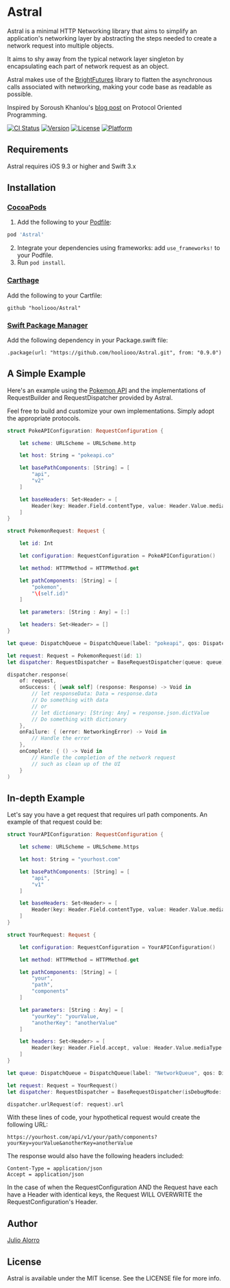 # Astral
Astral is a minimal HTTP Networking library that aims to simplify an application's networking layer by abstracting
the steps needed to create a network request into multiple objects.

It aims to shy away from the typical network layer singleton by encapsulating each part of network request as an object.

Astral makes use of the [BrightFutures](https://github.com/Thomvis/BrightFutures) library to flatten the asynchronous calls
associated with networking, making your code base as readable as possible.

Inspired by Soroush Khanlou's [blog post](http://khanlou.com/2016/05/protocol-oriented-programming/) on Protocol Oriented 
Programming.

[![CI Status](http://img.shields.io/travis/hooliooo/Astral.svg?style=flat)](https://travis-ci.org/hooliooo/Astral)
[![Version](https://img.shields.io/cocoapods/v/Astral.svg?style=flat)](http://cocoapods.org/pods/Astral)
[![License](https://img.shields.io/cocoapods/l/Astral.svg?style=flat)](http://cocoapods.org/pods/Astral)
[![Platform](https://img.shields.io/cocoapods/p/Astral.svg?style=flat)](http://cocoapods.org/pods/Astral)

## Requirements

Astral requires iOS 9.3 or higher and Swift 3.x

## Installation
### [CocoaPods](http://cocoapods.org/)

1. Add the following to your [Podfile](http://guides.cocoapods.org/using/the-podfile.html):

```ruby
pod 'Astral'
```
2. Integrate your dependencies using frameworks: add `use_frameworks!` to your Podfile. 
3. Run `pod install`.

### [Carthage](https://github.com/Carthage/Carthage)

Add the following to your Cartfile:
```
github "hooliooo/Astral"
```

### [Swift Package Manager](https://swift.org/package-manager/)

Add the following  dependency in your Package.swift file:
```
.package(url: "https://github.com/hooliooo/Astral.git", from: "0.9.0")
```

## A Simple Example
Here's an example using the [Pokemon API](http://pokeapi.co) and the implementations of RequestBuilder and RequestDispatcher
provided by Astral.

Feel free to build and customize your own implementations. Simply adopt the appropriate protocols.

```swift
struct PokeAPIConfiguration: RequestConfiguration {

    let scheme: URLScheme = URLScheme.http

    let host: String = "pokeapi.co"

    let basePathComponents: [String] = [
        "api",
        "v2"
    ]

    let baseHeaders: Set<Header> = [
        Header(key: Header.Field.contentType, value: Header.Value.mediaType(MediaType.applicationJSON))
    ]
}
```

```swift
struct PokemonRequest: Request {

    let id: Int

    let configuration: RequestConfiguration = PokeAPIConfiguration()

    let method: HTTPMethod = HTTPMethod.get

    let pathComponents: [String] = [
        "pokemon",
        "\(self.id)"
    ]

    let parameters: [String : Any] = [:]

    let headers: Set<Header> = []
}
```

```swift
let queue: DispatchQueue = DispatchQueue(label: "pokeapi", qos: DispatchQoS.utility, attributes: [DispatchQueue.Attributes.concurrent])

let request: Request = PokemonRequest(id: 1)
let dispatcher: RequestDispatcher = BaseRequestDispatcher(queue: queue)

dispatcher.response(
    of: request,
    onSuccess: { [weak self] (response: Response) -> Void in
        // let responseData: Data = response.data
        // Do something with data
        // or
        // let dictionary: [String: Any] = response.json.dictValue
        // Do something with dictionary
    },
    onFailure: { (error: NetworkingError) -> Void in
        // Handle the error
    },
    onComplete: { () -> Void in
        // Handle the completion of the network request
        // such as clean up of the UI
    }
)
```

## In-depth Example
Let's say you have a get request that requires url path components. An example of that request could be:

```swift
struct YourAPIConfiguration: RequestConfiguration {

    let scheme: URLScheme = URLScheme.https

    let host: String = "yourhost.com"

    let basePathComponents: [String] = [
        "api",
        "v1"
    ]

    let baseHeaders: Set<Header> = [
        Header(key: Header.Field.contentType, value: Header.Value.mediaType(MediaType.applicationJSON))
    ]
}
```

```swift
struct YourRequest: Request {

    let configuration: RequestConfiguration = YourAPIConfiguration()

    let method: HTTPMethod = HTTPMethod.get

    let pathComponents: [String] = [
        "your",
        "path",
        "components"
    ]

    let parameters: [String : Any] = [
        "yourKey": "yourValue,
        "anotherKey": "anotherValue"
    ]

    let headers: Set<Header> = [
        Header(key: Header.Field.accept, value: Header.Value.mediaType(MediaType.applicationJSON))
    ]
}
```

```swift
let queue: DispatchQueue = DispatchQueue(label: "NetworkQueue", qos: DispatchQoS.utility, attributes: [DispatchQueue.Attributes.concurrent])

let request: Request = YourRequest()
let dispatcher: RequestDispatcher = BaseRequestDispatcher(isDebugMode: true)

dispatcher.urlRequest(of: request).url
```

With these lines of code, your hypothetical request would create the following URL:

```
https://yourhost.com/api/v1/your/path/components?yourKey=yourValue&anotherKey=anotherValue
```

The response would also have the following headers included:
```
Content-Type = application/json
Accept = application/json
```

In the case of when the RequestConfiguration AND the Request have each have a Header with identical keys, the Request WILL OVERWRITE the RequestConfiguration's Header.



## Author

[Julio Alorro](https://twitter.com/Hooliooo)

## License

Astral is available under the MIT license. See the LICENSE file for more info.
